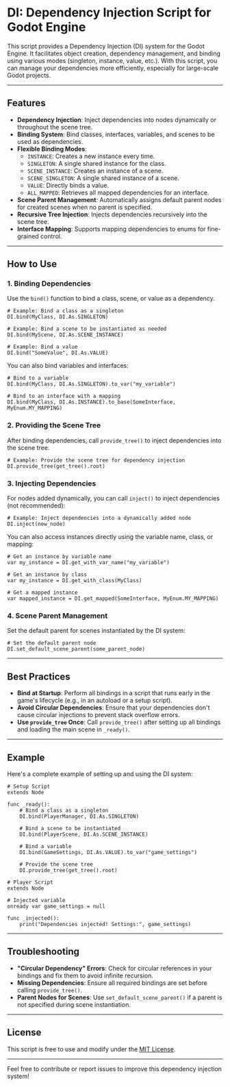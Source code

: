 # DI: Dependency Injection Script for Godot Engine

This script provides a Dependency Injection (DI) system for the Godot Engine. It facilitates object creation, dependency management, and binding using various modes (singleton, instance, value, etc.). With this script, you can manage your dependencies more efficiently, especially for large-scale Godot projects.

---

## Features

- **Dependency Injection**: Inject dependencies into nodes dynamically or throughout the scene tree.
- **Binding System**: Bind classes, interfaces, variables, and scenes to be used as dependencies.
- **Flexible Binding Modes**:
  - `INSTANCE`: Creates a new instance every time.
  - `SINGLETON`: A single shared instance for the class.
  - `SCENE_INSTANCE`: Creates an instance of a scene.
  - `SCENE_SINGLETON`: A single shared instance of a scene.
  - `VALUE`: Directly binds a value.
  - `ALL_MAPPED`: Retrieves all mapped dependencies for an interface.
- **Scene Parent Management**: Automatically assigns default parent nodes for created scenes when no parent is specified.
- **Recursive Tree Injection**: Injects dependencies recursively into the scene tree.
- **Interface Mapping**: Supports mapping dependencies to enums for fine-grained control.

---

## How to Use

### 1. **Binding Dependencies**

Use the `bind()` function to bind a class, scene, or value as a dependency.

```gdscript
# Example: Bind a class as a singleton
DI.bind(MyClass, DI.As.SINGLETON)

# Example: Bind a scene to be instantiated as needed
DI.bind(MyScene, DI.As.SCENE_INSTANCE)

# Example: Bind a value
DI.bind("SomeValue", DI.As.VALUE)
```

You can also bind variables and interfaces:

```gdscript
# Bind to a variable
DI.bind(MyClass, DI.As.SINGLETON).to_var("my_variable")

# Bind to an interface with a mapping
DI.bind(MyClass, DI.As.INSTANCE).to_base(SomeInterface, MyEnum.MY_MAPPING)
```

### 2. **Providing the Scene Tree**

After binding dependencies, call `provide_tree()` to inject dependencies into the scene tree.

```gdscript
# Example: Provide the scene tree for dependency injection
DI.provide_tree(get_tree().root)
```

### 3. **Injecting Dependencies**

For nodes added dynamically, you can call `inject()` to inject dependencies (not recommended):

```gdscript
# Example: Inject dependencies into a dynamically added node
DI.inject(new_node)
```

You can also access instances directly using the variable name, class, or mapping:

```gdscript
# Get an instance by variable name
var my_instance = DI.get_with_var_name("my_variable")

# Get an instance by class
var my_instance = DI.get_with_class(MyClass)

# Get a mapped instance
var mapped_instance = DI.get_mapped(SomeInterface, MyEnum.MY_MAPPING)
```

### 4. **Scene Parent Management**

Set the default parent for scenes instantiated by the DI system:

```gdscript
# Set the default parent node
DI.set_default_scene_parent(some_parent_node)
```

---

## Best Practices

- **Bind at Startup**: Perform all bindings in a script that runs early in the game's lifecycle (e.g., in an autoload or a setup script).
- **Avoid Circular Dependencies**: Ensure that your dependencies don't cause circular injections to prevent stack overflow errors.
- **Use `provide_tree` Once**: Call `provide_tree()` after setting up all bindings and loading the main scene in `_ready()`.
---

## Example

Here's a complete example of setting up and using the DI system:

```gdscript
# Setup Script
extends Node

func _ready():
    # Bind a class as a singleton
    DI.bind(PlayerManager, DI.As.SINGLETON)
    
    # Bind a scene to be instantiated
    DI.bind(PlayerScene, DI.As.SCENE_INSTANCE)
    
    # Bind a variable
    DI.bind(GameSettings, DI.As.VALUE).to_var("game_settings")
    
    # Provide the scene tree
    DI.provide_tree(get_tree().root)
```

```gdscript
# Player Script
extends Node

# Injected variable
onready var game_settings = null

func _injected():
    print("Dependencies injected! Settings:", game_settings)
```

---

## Troubleshooting

- **"Circular Dependency" Errors**: Check for circular references in your bindings and fix them to avoid infinite recursion.
- **Missing Dependencies**: Ensure all required bindings are set before calling `provide_tree()`.
- **Parent Nodes for Scenes**: Use `set_default_scene_parent()` if a parent is not specified during scene instantiation.

---

## License

This script is free to use and modify under the [MIT License](https://github.com/adsau59/di-godot/blob/main/LICENSE).

---

Feel free to contribute or report issues to improve this dependency injection system!